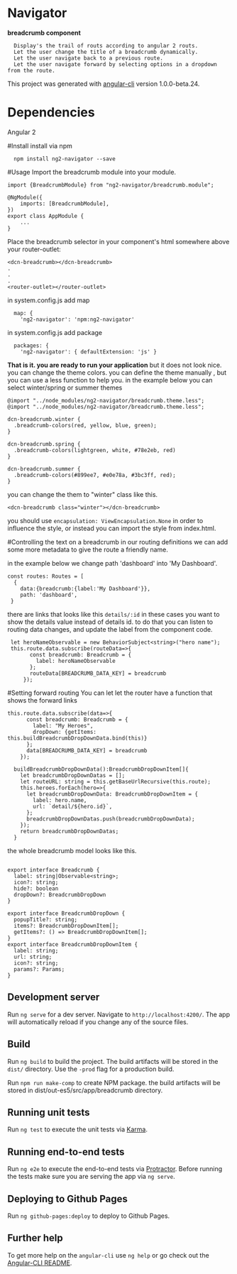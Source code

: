 # Navigator
**breadcrumb component**
 ```
   Display's the trail of routs according to angular 2 routs.
   Let the user change the title of a breadcrumb dynamically.
   Let the user navigate back to a previous route.
   Let the user navigate forward by selecting options in a dropdown from the route.
 ```

This project was generated with [angular-cli](https://github.com/angular/angular-cli) version 1.0.0-beta.24.

# Dependencies
 Angular 2

#Install
install via npm
```
  npm install ng2-navigator --save
```
#Usage
Import the breadcrumb module into your module.
```
import {BreadcrumbModule} from "ng2-navigator/breadcrumb.module";

@NgModule({
    imports: [BreadcrumbModule],
})
export class AppModule {
    ...
}
```
Place the breadcrumb selector in your component's html somewhere above your router-outlet:
```
<dcn-breadcrumb></dcn-breadcrumb>
.
.
.
<router-outlet></router-outlet>
```
in system.config.js add map
```$xslt
  map: {
    'ng2-navigator': 'npm:ng2-navigator'
```
in system.config.js add package
```$xslt
  packages: {
    'ng2-navigator': { defaultExtension: 'js' }
```

**That is it. you are ready to run your application**
but it does not look nice.
you can change the theme colors.
you can define the theme manually , but you can use a less function to help you.
in the example below you can select winter/spring or summer themes
```$xslt
@import "../node_modules/ng2-navigator/breadcrumb.theme.less";
@import "../node_modules/ng2-navigator/breadcrumb.theme.less";

dcn-breadcrumb.winter {
  .breadcrumb-colors(red, yellow, blue, green);
}

dcn-breadcrumb.spring {
  .breadcrumb-colors(lightgreen, white, #78e2eb, red)
}

dcn-breadcrumb.summer {
  .breadcrumb-colors(#899ee7, #e0e78a, #3bc3ff, red);
}
```
you can change the them to "winter" class like this.
```$xslt
<dcn-breadcrumb class="winter"></dcn-breadcrumb>
```
you should use ```encapsulation: ViewEncapsulation.None```  in order to influence the style, or instead you can import the style from index.html.


#Controlling the text on a breadcrumb
in our routing definitions we can add some more metadata to give the route a friendly name.

in the example below we change path 'dashboard' into 'My Dashboard'. 

```$xslt
const routes: Routes = [
  {
    data:{breadcrumb:{label:'My Dashboard'}},
    path: 'dashboard',
 }
```

there are links that looks like this ```details/:id```
in these cases you want to show the details value instead of details id.
to do that you can listen to routing data changes, and update the label from the component code.
```$xslt
 let heroNameObservable = new BehaviorSubject<string>("hero name");
 this.route.data.subscribe(routeData=>{
       const breadcrumb: Breadcrumb = {
         label: heroNameObservable
       };
       routeData[BREADCRUMB_DATA_KEY] = breadcrumb
     });
```
#Setting forward routing
You can let let the router have a function that shows the forward links
```$xslt
this.route.data.subscribe(data=>{
      const breadcrumb: Breadcrumb = {
        label: "My Heroes",
        dropDown: {getItems: this.buildBreadcrumbDropDownData.bind(this)}
      };
      data[BREADCRUMB_DATA_KEY] = breadcrumb
    });
    
  buildBreadcrumbDropDownData():BreadcrumbDropDownItem[]{
    let breadcrumbDropDownDatas = [];
    let routeURL: string = this.getBaseUrlRecursive(this.route);
    this.heroes.forEach(hero=>{
      let breadcrumbDropDownData: BreadcrumbDropDownItem = {
        label: hero.name,
        url: `detail/${hero.id}`,
      };
      breadcrumbDropDownDatas.push(breadcrumbDropDownData);
    });
    return breadcrumbDropDownDatas;
  }

```
the whole breadcrumb model looks like this.
```$xslt

export interface Breadcrumb {
  label: string|Observable<string>;
  icon?: string;
  hide?: boolean
  dropDown?: BreadcrumbDropDown
}

export interface BreadcrumbDropDown {
  popupTitle?: string;
  items?: BreadcrumbDropDownItem[];
  getItems?: () => BreadcrumbDropDownItem[];
}
export interface BreadcrumbDropDownItem {
  label: string;
  url: string;
  icon?: string;
  params?: Params;
}
```


## Development server
Run `ng serve` for a dev server. Navigate to `http://localhost:4200/`. The app will automatically reload if you change any of the source files.

## Build

Run `ng build` to build the project. The build artifacts will be stored in the `dist/` directory. Use the `-prod` flag for a production build.

Run `npm run make-comp` to create NPM package. the build artifacts will be stored in dist/out-es5/src/app/breadcrumb directory.

## Running unit tests

Run `ng test` to execute the unit tests via [Karma](https://karma-runner.github.io).

## Running end-to-end tests

Run `ng e2e` to execute the end-to-end tests via [Protractor](http://www.protractortest.org/).
Before running the tests make sure you are serving the app via `ng serve`.

## Deploying to Github Pages

Run `ng github-pages:deploy` to deploy to Github Pages.

## Further help

To get more help on the `angular-cli` use `ng help` or go check out the [Angular-CLI README](https://github.com/angular/angular-cli/blob/master/README.md).
